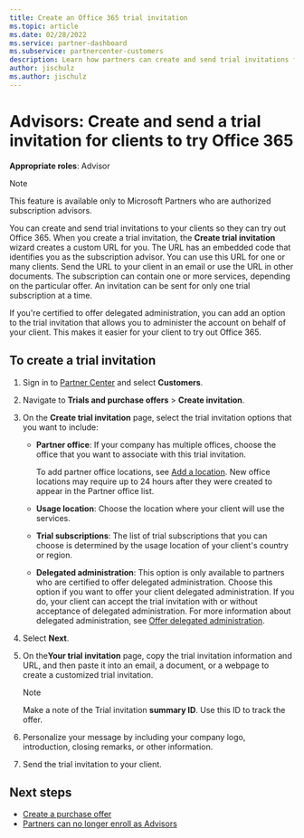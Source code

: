 ```yaml
---
title: Create an Office 365 trial invitation
ms.topic: article
ms.date: 02/28/2022
ms.service: partner-dashboard
ms.subservice: partnercenter-customers
description: Learn how partners can create and send trial invitations for their clients to try Office 365. Partners much be an authorized subscription advisor.
author: jischulz
ms.author: jischulz
---
```


# Advisors: Create and send a trial invitation for clients to try Office 365

**Appropriate roles**: Advisor

> [!NOTE]
> This feature is available only to Microsoft Partners who are authorized subscription advisors.

You can create and send trial invitations to your clients so they can try out Office 365. When you create a trial invitation, the **Create trial invitation** wizard creates a custom URL for you. The URL has an embedded code that identifies you as the subscription advisor. You can use this URL for one or many clients. Send the URL to your client in an email or use the URL in other documents. The subscription can contain one or more services, depending on the particular offer. An invitation can be sent for only one trial subscription at a time.

If you're certified to offer delegated administration, you can add an option to the trial invitation that allows you to administer the account on behalf of your client. This makes it easier for your client to try out Office 365.

## To create a trial invitation

1. Sign in to [Partner Center](https://partner.microsoft.com/dashboard/home) and select **Customers**.

2. Navigate to **Trials and purchase offers** > **Create invitation**.

3. On the **Create trial invitation** page, select the trial invitation options that you want to include:

    - **Partner office**: If your company has multiple offices, choose the office that you want to associate with this trial invitation.

        To add partner office locations, see [Add a location](manage-locations.md). New office locations may require up to 24 hours after they were created to appear in the Partner office list.

    - **Usage location**: Choose the location where your client will use the services.
    - **Trial subscriptions**: The list of trial subscriptions that you can choose is determined by the usage location of your client's country or region.
    - **Delegated administration**: This option is only available to partners who are certified to offer delegated administration. Choose this option if you want to offer your client delegated administration. If you do, your client can accept the trial invitation with or without acceptance of delegated administration. For more information about delegated administration, see [Offer delegated administration](customers-revoke-admin-privileges.md).

4. Select **Next**.

5. On the**Your trial invitation** page, copy the trial invitation information and URL, and then paste it into an email, a document, or a webpage to create a customized trial invitation.

    > [!NOTE]
    > Make a note of the Trial invitation **summary ID**. Use this ID to track the offer.

6. Personalize your message by including your company logo, introduction, closing remarks, or other information.

7. Send the trial invitation to your client.

## Next steps

- [Create a purchase offer](advisor-create-a-purchase-offer.md)
- [Partners can no longer enroll as Advisors](advisors-no-csp.md)
